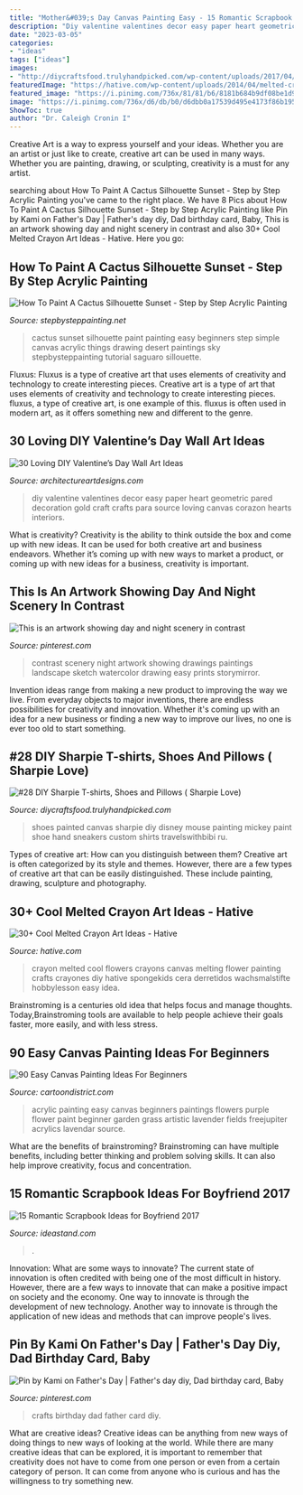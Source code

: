 ```yaml
---
title: "Mother&#039;s Day Canvas Painting Easy - 15 Romantic Scrapbook Ideas For Boyfriend 2017"
description: "Diy valentine valentines decor easy paper heart geometric pared decoration gold craft crafts para source loving canvas corazon hearts interiors"
date: "2023-03-05"
categories:
- "ideas"
tags: ["ideas"]
images:
- "http://diycraftsfood.trulyhandpicked.com/wp-content/uploads/2017/04/Painted-and-sharpie-canvas-shoe.jpg"
featuredImage: "https://hative.com/wp-content/uploads/2014/04/melted-crayon-art/15-flowers.jpg"
featured_image: "https://i.pinimg.com/736x/81/81/b6/8181b684b9df08be1d98f37d5b682936--kids-crafts-baby-crafts.jpg"
image: "https://i.pinimg.com/736x/d6/db/b0/d6dbb0a17539d495e4173f86b1955181--in-contrast-scenery.jpg"
ShowToc: true
author: "Dr. Caleigh Cronin I"
---
```



Creative Art is a way to express yourself and your ideas. Whether you are an artist or just like to create, creative art can be used in many ways. Whether you are painting, drawing, or sculpting, creativity is a must for any artist.

	

		
searching about How To Paint A Cactus Silhouette Sunset - Step by Step Acrylic Painting you've came to the right place. We have 8 Pics about How To Paint A Cactus Silhouette Sunset - Step by Step Acrylic Painting like Pin by Kami on Father&#039;s Day | Father&#039;s day diy, Dad birthday card, Baby, This is an artwork showing day and night scenery in contrast and also 30+ Cool Melted Crayon Art Ideas - Hative. Here you go:
		
    
## How To Paint A Cactus Silhouette Sunset - Step By Step Acrylic Painting

<img loading=lazy src="https://i2.wp.com/stepbysteppainting.net/wp-content/uploads/2017/08/FullSizeRender-1-1.jpg?fit=460%2C640&amp;ssl=1" onerror="this.onerror=null;this.src='https://tse2.mm.bing.net/th?id=OIP.E-1ee81o35il5L8CQ4wAkgAAAA&amp;pid=15.1';" alt="How To Paint A Cactus Silhouette Sunset - Step by Step Acrylic Painting">

_Source: stepbysteppainting.net_

>cactus sunset silhouette paint painting easy beginners step simple canvas acrylic things drawing desert paintings sky stepbysteppainting tutorial saguaro sillouette. 

	

Fluxus: Fluxus is a type of creative art that uses elements of creativity and technology to create interesting pieces.
Creative art is a type of art that uses elements of creativity and technology to create interesting pieces. fluxus, a type of creative art, is one example of this. fluxus is often used in modern art, as it offers something new and different to the genre.

    
## 30 Loving DIY Valentine’s Day Wall Art Ideas

<img loading=lazy src="http://www.architectureartdesigns.com/wp-content/uploads/2014/01/2218-630x839.jpg" onerror="this.onerror=null;this.src='https://tse1.mm.bing.net/th?id=OIP.8TK65HhsuaHPwM2SS1-nNAHaJ3&amp;pid=15.1';" alt="30 Loving DIY Valentine’s Day Wall Art Ideas">

_Source: architectureartdesigns.com_

>diy valentine valentines decor easy paper heart geometric pared decoration gold craft crafts para source loving canvas corazon hearts interiors. 

	

What is creativity?
Creativity is the ability to think outside the box and come up with new ideas. It can be used for both creative art and business endeavors. Whether it’s coming up with new ways to market a product, or coming up with new ideas for a business, creativity is important.

    
## This Is An Artwork Showing Day And Night Scenery In Contrast

<img loading=lazy src="https://i.pinimg.com/736x/d6/db/b0/d6dbb0a17539d495e4173f86b1955181--in-contrast-scenery.jpg" onerror="this.onerror=null;this.src='https://tse4.mm.bing.net/th?id=OIP.D1wXgL9IVBVAXneCyUf_9QHaKb&amp;pid=15.1';" alt="This is an artwork showing day and night scenery in contrast">

_Source: pinterest.com_

>contrast scenery night artwork showing drawings paintings landscape sketch watercolor drawing easy prints storymirror. 

	

Invention ideas range from making a new product to improving the way we live. From everyday objects to major inventions, there are endless possibilities for creativity and innovation. Whether it's coming up with an idea for a new business or finding a new way to improve our lives, no one is ever too old to start something.

    
## #28 DIY Sharpie T-shirts, Shoes And Pillows ( Sharpie Love)

<img loading=lazy src="http://diycraftsfood.trulyhandpicked.com/wp-content/uploads/2017/04/Painted-and-sharpie-canvas-shoe.jpg" onerror="this.onerror=null;this.src='https://tse3.mm.bing.net/th?id=OIP.syp3yNO7gzgetHxyDQXpoQHaJ6&amp;pid=15.1';" alt="#28 DIY Sharpie T-shirts, Shoes and Pillows ( Sharpie Love)">

_Source: diycraftsfood.trulyhandpicked.com_

>shoes painted canvas sharpie diy disney mouse painting mickey paint shoe hand sneakers custom shirts travelswithbibi ru. 

	

Types of creative art: How can you distinguish between them?
Creative art is often categorized by its style and themes. However, there are a few types of creative art that can be easily distinguished. These include painting, drawing, sculpture and photography.

    
## 30+ Cool Melted Crayon Art Ideas - Hative

<img loading=lazy src="https://hative.com/wp-content/uploads/2014/04/melted-crayon-art/15-flowers.jpg" onerror="this.onerror=null;this.src='https://tse1.mm.bing.net/th?id=OIP.p_TA_XRZ23g6XZfcSJzzNwHaJ6&amp;pid=15.1';" alt="30+ Cool Melted Crayon Art Ideas - Hative">

_Source: hative.com_

>crayon melted cool flowers crayons canvas melting flower painting crafts crayones diy hative spongekids cera derretidos wachsmalstifte hobbylesson easy idea. 

	

Brainstroming is a centuries old idea that helps focus and manage thoughts. Today,Brainstroming tools are available to help people achieve their goals faster, more easily, and with less stress.

    
## 90 Easy Canvas Painting Ideas For Beginners

<img loading=lazy src="http://www.cartoondistrict.com/wp-content/uploads/2017/06/Easy-Canvas-Painting-Ideas-For-Beginners19-1.jpg" onerror="this.onerror=null;this.src='https://tse3.mm.bing.net/th?id=OIP.8QDHJrwwvueH_8Hp0fod5gHaIb&amp;pid=15.1';" alt="90 Easy Canvas Painting Ideas For Beginners">

_Source: cartoondistrict.com_

>acrylic painting easy canvas beginners paintings flowers purple flower paint beginner garden grass artistic lavender fields freejupiter acrylics lavendar source. 

	

What are the benefits of brainstroming?
Brainstroming can have multiple benefits, including better thinking and problem solving skills. It can also help improve creativity, focus and concentration.

    
## 15 Romantic Scrapbook Ideas For Boyfriend 2017

<img loading=lazy src="https://ideastand.com/wp-content/uploads/2014/06/scrapbook-ideas-for-boyfriend/8-romantic-scrapbook-ideas.jpg" onerror="this.onerror=null;this.src='https://tse1.mm.bing.net/th?id=OIP.sz5gww3kaa5K4gcRXpQKmAHaJ6&amp;pid=15.1';" alt="15 Romantic Scrapbook Ideas for Boyfriend 2017">

_Source: ideastand.com_

>. 

	

Innovation: What are some ways to innovate?
The current state of innovation is often credited with being one of the most difficult in history. However, there are a few ways to innovate that can make a positive impact on society and the economy. One way to innovate is through the development of new technology. Another way to innovate is through the application of new ideas and methods that can improve people's lives.

    
## Pin By Kami On Father&#039;s Day | Father&#039;s Day Diy, Dad Birthday Card, Baby

<img loading=lazy src="https://i.pinimg.com/736x/81/81/b6/8181b684b9df08be1d98f37d5b682936--kids-crafts-baby-crafts.jpg" onerror="this.onerror=null;this.src='https://tse4.mm.bing.net/th?id=OIP.c4ogDDvrXvHFTvHzvddl5QHaJ3&amp;pid=15.1';" alt="Pin by Kami on Father&#039;s Day | Father&#039;s day diy, Dad birthday card, Baby">

_Source: pinterest.com_

>crafts birthday dad father card diy. 

	

What are creative ideas?
Creative ideas can be anything from new ways of doing things to new ways of looking at the world. While there are many creative ideas that can be explored, it is important to remember that creativity does not have to come from one person or even from a certain category of person. It can come from anyone who is curious and has the willingness to try something new.

